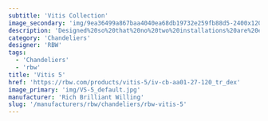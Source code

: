 ```yaml
---
subtitle: 'Vitis Collection'
image_secondary: 'img/9ea36499a867baa4040ea68db19732e259fb88d5-2400x1200.png'
description: 'Designed%20so%20that%20no%20two%20installations%20are%20exactly%20alike%2C%A0Vitis%2C%20is%20a%20draped%20modular%20statement%20chandelier%20with%20endless%20customizable%20possibilities.%20Its%20flexible%2C%20translucent%20cables%20accommodate%20blown-glass%20orbs%20at%20various%20heights%2C%20giving%20the%20appearance%20of%20lights%20floating%20in%20space.'
category: 'Chandeliers'
designer: 'RBW'
tags:
  - 'Chandeliers'
  - 'rbw'
title: 'Vitis 5'
href: 'https://rbw.com/products/vitis-5/iv-cb-aa01-27-120_tr_dex'
image_primary: 'img/VS-5_default.jpg'
manufacturer: 'Rich Brilliant Willing'
slug: '/manufacturers/rbw/chandeliers/rbw-vitis-5'
---
```

